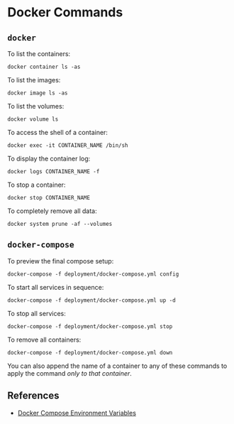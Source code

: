 # Docker Commands

## `docker`

To list the containers:
```shell
docker container ls -as
```

To list the images:
```shell
docker image ls -as
```

To list the volumes:
```shell
docker volume ls
```

To access the shell of a container:
```shell
docker exec -it CONTAINER_NAME /bin/sh
```

To display the container log:
```shell
docker logs CONTAINER_NAME -f
```

To stop a container:
```shell
docker stop CONTAINER_NAME
```

To completely remove all data:
```shell
docker system prune -af --volumes
```

## `docker-compose`

To preview the final compose setup:
```shell
docker-compose -f deployment/docker-compose.yml config
```

To start all services in sequence:
```shell
docker-compose -f deployment/docker-compose.yml up -d
```

To stop all services:
```shell
docker-compose -f deployment/docker-compose.yml stop
```

To remove all containers:
```shell
docker-compose -f deployment/docker-compose.yml down
```

You can also append the name of a container to any of these commands to apply the command _only to that container_.

## References

- [Docker Compose Environment Variables](https://docs.docker.com/compose/environment-variables/)
